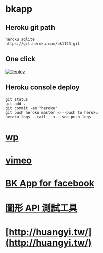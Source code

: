 # bkapp

## Heroku git path
```
heroku sqlite
https://git.heroku.com/bk1123.git
```
## One click
[![Deploy](https://www.herokucdn.com/deploy/button.svg)](https://heroku.com/deploy)

## Heroku console deploy
```
git status
git add .
git commit -am "heroku"
git push heroku master <---push to heroku
heroku logs --tail   <---see push logs
```

# [ wp ](http://demos.artbees.net/jupiter5/dialis/)
# [ vimeo ](https://vimeo.com/dancecology)
# [ BK App for facebook ](https://developers.facebook.com/apps/597507710455687/dashboard/)
# [ 圖形 API 測試工具 ](https://developers.facebook.com/tools/explorer/145634995501895/?method=GET&path=me%3Ffields%3Did%2Cname%2Cbirthday%2Cemail&version=v2.8)
# [http://huangyi.tw/](http://huangyi.tw/)
